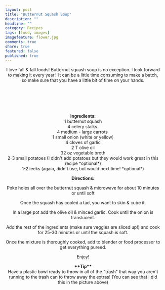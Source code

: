 ```yaml
---
layout: post
title: "Butternut Squash Soup"
description: ""
headline: ""
category: Recipes
tags: [food, images]
imagefeature: flower.jpg
comments: true
share: true
featured: false
published: true
---
```


<p style="text-align: center;">I love fall &amp; fall foods! Butternut squash soup is no exception. I look forward to making it every year!  It can be a little time consuming to make a batch, so make sure that you have a little bit of time on your hands.</p>

<center><img src="http://i1208.photobucket.com/albums/cc370/apegg23/P1000808_zpsb4cf6ade.jpg" alt="" /></center>&nbsp;

<center><img src="http://i1208.photobucket.com/albums/cc370/apegg23/P1000814_zpsbc3dd68d.jpg" alt="" /></center>&nbsp;

<center><img src="http://i1208.photobucket.com/albums/cc370/apegg23/P1000816_zps37bdbd11.jpg" alt="" /></center>&nbsp;

<center><img src="http://i1208.photobucket.com/albums/cc370/apegg23/P1000818_zpsb52aa3b2.jpg" alt="" /></center>&nbsp;

<center><img src="http://i1208.photobucket.com/albums/cc370/apegg23/P1000819_zps9a13f78c.jpg" alt="" /></center>&nbsp;

<center><img src="http://i1208.photobucket.com/albums/cc370/apegg23/P1010005_zpsc0b79b06.jpg" alt="" /></center><center><strong>Ingredients:</strong></center><center>1 butternut squash</center><center>4 celery stalks </center><center>4 medium - large carrots </center><center>1 small onion (white or yellow)</center><center>4 cloves of garlic</center><center>2 T olive oil</center><center>32 oz vegetable broth</center><center>2-3 small potatoes (I didn't add potatoes but they would work great in this recipe *optional*)</center><center>1-2 leeks (again, didn't use, but would next time! *optional*)</center>
<p style="text-align: center;"><strong>Directions:</strong></p>
<p style="text-align: center;">Poke holes all over the butternut squash &amp; microwave for about 10 minutes or until soft</p>
<p style="text-align: center;">Once the squash has cooled a tad, you want to skin &amp; cube it.</p>
<p style="text-align: center;">In a large pot add the olive oil &amp; minced garlic. Cook until the onion is translucent.</p>
<p style="text-align: center;">Add the rest of the ingredients (make sure veggies are sliced up!) and cook for 25-30 minutes or until the squash is soft.</p>
<p style="text-align: center;">Once the mixture is thoroughly cooked, add to blender or food processor to get everything pureed.</p>
<p style="text-align: center;">Enjoy!</p>

<center><strong>**Tip**</strong></center><center>Have a plastic bowl ready to throw in all of the "trash" that way you aren't running to the trash can to throw away the extras! (You can see that I did this in the picture above)</center><center></center><center><a class="pin-it-button" href="http://pinterest.com/pin/create/button/?url=http%3A%2F%2Fwww.andreabiethman%2F2012%2F09%2F21%2Fbutternut-squash-soup%2F&amp;media=http%3A%2F%2Fi1208.photobucket.com%2Falbums%2Fcc370%2Fapegg23%2FP1010005_zpsc0b79b06.jpg&amp;description=Yummy%20butternut%20squash%20soup!"><img title="Pin It" src="//assets.pinterest.com/images/PinExt.png" alt="" border="0" /></a></center>